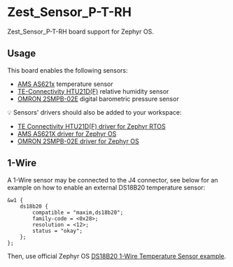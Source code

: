 # Zest_Sensor_P-T-RH

Zest_Sensor_P-T-RH board support for Zephyr OS.
## Usage
This board enables the following sensors:
- [AMS AS621x](https://ams.com/as621x) temperature sensor
- [TE-Connectivity HTU21D(F)](https://www.te.com/fr/product-CAT-HSC0004.html) relative humidity sensor
- [OMRON 2SMPB-02E](https://components.omron.com/us-en/products/sensors/2SMPB-02B) digital barometric pressure sensor

:bulb: Sensors' drivers should also be added to your workspace:
- [TE Connectivity HTU21D(F) driver for Zephyr RTOS](https://github.com/catie-aq/zephyr_te-connectivity-htu21d)
- [AMS AS621X driver for Zephyr OS](https://github.com/catie-aq/zephyr_ams-as621x)
- [OMRON 2SMPB-02E driver for Zephyr OS](https://github.com/catie-aq/zephyr_omron-2smpb-02e)

## 1-Wire
A 1-Wire sensor may be connected to the J4 connector, see below for an example on how to enable an external DS18B20 temperature sensor:

```dts
&w1 {
	ds18b20 {
		compatible = "maxim,ds18b20";
		family-code = <0x28>;
		resolution = <12>;
		status = "okay";
	};
};
```

Then, use official Zephyr OS [DS18B20 1-Wire Temperature Sensor example](https://github.com/zephyrproject-rtos/zephyr/tree/main/samples/sensor/ds18b20).
